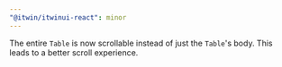 ```yaml
---
"@itwin/itwinui-react": minor
---
```


The entire `Table` is now scrollable instead of just the `Table`'s body. This leads to a better scroll experience.
